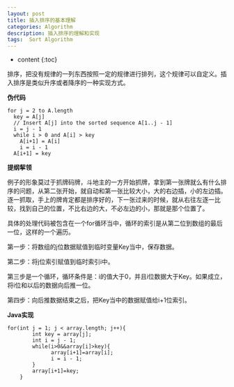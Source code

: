 ```yaml
---
layout: post
title: 插入排序的基本理解
categories: Algorithm
description: 插入排序的理解和实现
tags:  Sort Algorithm
---
```


* content
{:toc}






排序，把没有规律的一列东西按照一定的规律进行排列，这个规律可以自定义。插入排序是类似升序或者降序的一种实现方式。

**伪代码**

```
for j = 2 to A.length
  key = A[j]
  // Insert A[j] into the sorted sequence A[1..j - 1]
  i = j - 1
  while i > 0 and A[i] > key
    A[i+1] = A[i]
    i = i - 1
  A[i+1] = key
```

**提纲挈领**

例子的形象莫过于抓牌码牌，斗地主的一方开始抓牌，拿到第一张牌就么有什么排序的问题，从第二张开始，就自动和第一张比较大小，大的右边插，小的左边插。逐一抓取，手上的牌肯定都是排序好的，下一张过来的时候，就从右往左逐一比较，找到自己的位置，不比右边的大，不必左边的小，那就是那个位置了。

具体的处理代码被包含在一个for循环当中，循环的索引是从第二位到数组的最后一位，这样的一个遍历。

第一步：将数组的j位数据赋值到临时变量Key当中，保存数据。

第二步：将j位索引赋值到临时索引i中。

第三步是一个循环，循环条件是：i的值大于0，并且i位数据大于Key。如果成立，将i位和以后的数据向后推一位。

第四步：向后推数据结束之后，把Key当中的数据赋值给i+1位索引。

**Java实现**

```
for(int j = 1; j < array.length; j++){
	    int key = array[j];
	    int i = j - 1;
	    while(i>0&&array[i]>key){
		      array[i+1]=array[i];
		      i = i - 1;
	    }
	    array[i+1]=key;
	}
```
